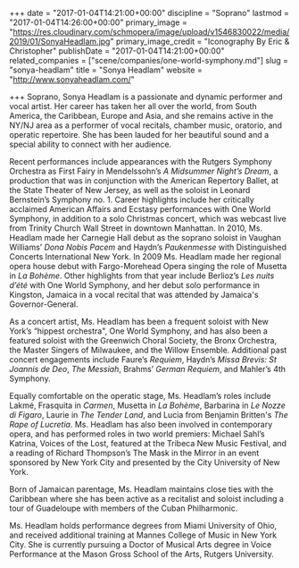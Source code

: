 +++
date = "2017-01-04T14:21:00+00:00"
discipline = "Soprano"
lastmod = "2017-01-04T14:26:00+00:00"
primary_image = "https://res.cloudinary.com/schmopera/image/upload/v1546830022/media/2019/01/SonyaHeadlam.jpg"
primary_image_credit = "Iconography By Eric & Christopher"
publishDate = "2017-01-04T14:21:00+00:00"
related_companies = ["scene/companies/one-world-symphony.md"]
slug = "sonya-headlam"
title = "Sonya Headlam"
website = "http://www.sonyaheadlam.com/"

+++
Soprano, Sonya Headlam is a passionate and dynamic performer and vocal artist. Her career has taken her all over the world, from South America, the Caribbean, Europe and Asia, and she remains active in the NY/NJ area as a performer of vocal recitals, chamber music, oratorio, and operatic repertoire. She has been lauded for her beautiful sound and a special ability to connect with her audience.

Recent performances include appearances with the Rutgers Symphony Orchestra as First Fairy in Mendelssohn’s *A Midsummer Night’s Dream*, a production that was in conjunction with the American Repertory Ballet, at the State Theater of New Jersey, as well as the soloist in Leonard Bernstein’s Symphony no. 1. Career highlights include her critically acclaimed American Affairs and Ecstasy performances with One World Symphony, in addition to a solo Christmas concert, which was webcast live from Trinity Church Wall Street in downtown Manhattan. In 2010, Ms. Headlam made her Carnegie Hall debut as the soprano soloist in Vaughan Williams’ *Dona Nobis Pacem* and Haydn’s *Paukenmesse* with Distinguished Concerts International New York. In 2009 Ms. Headlam made her regional opera house debut with Fargo-Morehead Opera singing the role of Musetta in *La Bohème*. Other highlights from that year include Berlioz’s *Les nuits d’été* with One World Symphony, and her debut solo performance in Kingston, Jamaica in a vocal recital that was attended by Jamaica's Governor-General.

As a concert artist, Ms. Headlam has been a frequent soloist with New York’s “hippest orchestra", One World Symphony, and has also been a featured soloist with the Greenwich Choral Society, the Bronx Orchestra, the Master Singers of Milwaukee, and the Willow Ensemble. Additional past concert engagements include Faure’s *Requiem*, Haydn’s *Missa Brevis: St Joannis de Deo*, *The Messiah*, Brahms’ *German Requiem*, and Mahler’s 4th Symphony.

Equally comfortable on the operatic stage, Ms. Headlam’s roles include Lakmé, Frasquita in *Carmen*, Musetta in *La Bohème*, Barbarina in *Le Nozze di Figaro*, Laurie in *The Tender Land*, and Lucia from Benjamin Britten's *The Rape of Lucretia*. Ms. Headlam has also been involved in contemporary opera, and has performed roles in two world premiers: Michael Sahl’s Katrina, Voices of the Lost, featured at the Tribeca New Music Festival, and a reading of Richard Thompson’s The Mask in the Mirror in an event sponsored by New York City and presented by the City University of New York.

Born of Jamaican parentage, Ms. Headlam maintains close ties with the Caribbean where she has been active as a recitalist and soloist including a tour of Guadeloupe with members of the Cuban Philharmonic.

Ms. Headlam holds performance degrees from Miami University of Ohio, and received additional training at Mannes College of Music in New York City. She is currently pursuing a Doctor of Musical Arts degree in Voice Performance at the Mason Gross School of the Arts, Rutgers University.